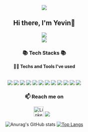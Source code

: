 <div align="center">
  <img src="https://capsule-render.vercel.app/api?type=wave&color=89CFF0&height=175&section=header&text=To infinity and beyond 🚀&fontSize=42"/>
  <h2>Hi there, I'm Yevin👋</h2>
  <a href="https://hits.seeyoufarm.com"><img src="https://hits.seeyoufarm.com/api/count/incr/badge.svg?url=https%3A%2F%2Fgithub.com%2Fky3v&count_bg=%23FCF55F&title_bg=%23555555&icon=&icon_color=%#FCF55F&title=hits&edge_flat=false"/></a></br>
  <img src="https://t1.daumcdn.net/cfile/tistory/9931AF455BBDE5BC35" />


  <h3>📚 Tech Stacks 📚</h3>
  <h4>👩‍💻 Techs and Tools I've used</h4><br/>
  <img src ="https://img.shields.io/badge/Python-3776AB.svg?&style=flat-square&logo=Python&logoColor=white"/>
  <img src="https://img.shields.io/badge/c++-00599C?style=flat-square&logo=c%2B%2B&logoColor=white">
  <img src="https://img.shields.io/badge/HTML-E34F26?style=flat-square&logo=HTML5&logoColor=white"/>
  <img src="https://img.shields.io/badge/CSS3-F68212?style=flat-square&logo=CSS3&logoColor=white"/>
  <img src="https://img.shields.io/badge/TypeScript-3178C6?style=flat-square&logo=TypeScript&logoColor=white"/>
  <img src="https://img.shields.io/badge/React-61DAFB?style=flat-square&logo=React&logoColor=white">
  <img src="https://img.shields.io/badge/git-F05032?style=for-the-badge&logo=git&logoColor=white">
  <img src="https://img.shields.io/badge/SpringBoot-6DB33F?style=flat-square&logo=SpringBoot&logoColor=white"/></a>
  <img src="https://img.shields.io/badge/django-092E20?style=for-the-badge&logo=django&logoColor=white">
  <img src="https://img.shields.io/badge/flutter-02569B?style=for-the-badge&logo=flutter&logoColor=white">
  <img src="https://img.shields.io/badge/mysql-4479A1?style=for-the-badge&logo=mysql&logoColor=white"> 
  <img src="https://img.shields.io/badge/mariaDB-003545?style=for-the-badge&logo=mariaDB&logoColor=white"> 

<h3>📫 Reach me on </h3>

<a href="https://www.linkedin.com/in/yevin-kwon-877908212/"><img alt="LinkedIn" height="32" width="32" src="https://github.com/peterthehan/peterthehan/blob/main/assets/linkedin.svg"></a>
<a href="mailto:yev.kwon@gmail.com?subject=Hello%20From%20Github"><img src="https://img.shields.io/badge/gmail-%23D14836.svg?&style=for-the-badge&logo=gmail&logoColor=white" /></a>&nbsp;&nbsp;&nbsp;&nbsp;

![Anurag's GitHub stats](https://github-readme-stats.vercel.app/api?username=ky3vin)
[![Top Langs](https://github-readme-stats.vercel.app/api/top-langs/?username=ky3v&layout=compact)](https://github.com/ky3vin/github-readme-stats)
</div>
